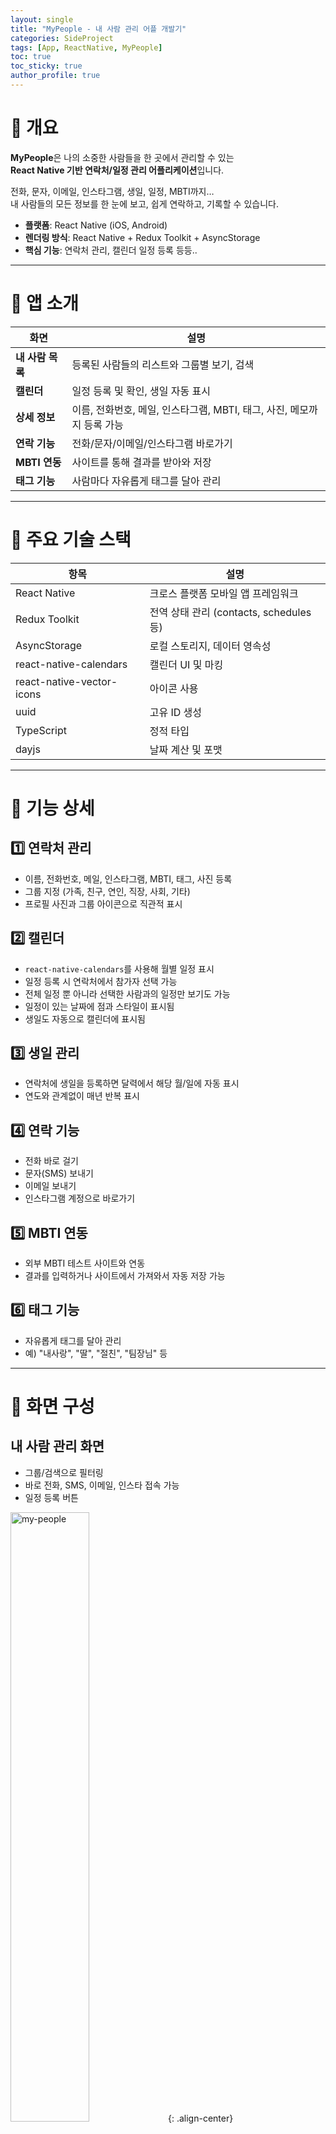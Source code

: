 ```yaml
---
layout: single
title: "MyPeople - 내 사람 관리 어플 개발기"
categories: SideProject
tags: [App, ReactNative, MyPeople]
toc: true
toc_sticky: true
author_profile: true
---
```


# 📌 개요

**MyPeople**은 나의 소중한 사람들을 한 곳에서 관리할 수 있는  
**React Native 기반 연락처/일정 관리 어플리케이션**입니다.

전화, 문자, 이메일, 인스타그램, 생일, 일정, MBTI까지…  
내 사람들의 모든 정보를 한 눈에 보고, 쉽게 연락하고, 기록할 수 있습니다.

- **플랫폼**: React Native (iOS, Android)
- **렌더링 방식**: React Native + Redux Toolkit + AsyncStorage
- **핵심 기능**: 연락처 관리, 캘린더 일정 등록 등등..

---

# 📌 앱 소개

| 화면             | 설명                                                                   |
| ---------------- | ---------------------------------------------------------------------- |
| **내 사람 목록** | 등록된 사람들의 리스트와 그룹별 보기, 검색                             |
| **캘린더**       | 일정 등록 및 확인, 생일 자동 표시                                      |
| **상세 정보**    | 이름, 전화번호, 메일, 인스타그램, MBTI, 태그, 사진, 메모까지 등록 가능 |
| **연락 기능**    | 전화/문자/이메일/인스타그램 바로가기                                   |
| **MBTI 연동**    | 사이트를 통해 결과를 받아와 저장                                       |
| **태그 기능**    | 사람마다 자유롭게 태그를 달아 관리                                     |

---

# 📌 주요 기술 스택

| 항목                      | 설명                                    |
| ------------------------- | --------------------------------------- |
| React Native              | 크로스 플랫폼 모바일 앱 프레임워크      |
| Redux Toolkit             | 전역 상태 관리 (contacts, schedules 등) |
| AsyncStorage              | 로컬 스토리지, 데이터 영속성            |
| react-native-calendars    | 캘린더 UI 및 마킹                       |
| react-native-vector-icons | 아이콘 사용                             |
| uuid                      | 고유 ID 생성                            |
| TypeScript                | 정적 타입                               |
| dayjs                     | 날짜 계산 및 포맷                       |

---

# 📌 기능 상세

## 1️⃣ 연락처 관리

- 이름, 전화번호, 메일, 인스타그램, MBTI, 태그, 사진 등록
- 그룹 지정 (가족, 친구, 연인, 직장, 사회, 기타)
- 프로필 사진과 그룹 아이콘으로 직관적 표시

## 2️⃣ 캘린더

- `react-native-calendars`를 사용해 월별 일정 표시
- 일정 등록 시 연락처에서 참가자 선택 가능
- 전체 일정 뿐 아니라 선택한 사람과의 일정만 보기도 가능
- 일정이 있는 날짜에 점과 스타일이 표시됨
- 생일도 자동으로 캘린더에 표시됨

## 3️⃣ 생일 관리

- 연락처에 생일을 등록하면 달력에서 해당 월/일에 자동 표시
- 연도와 관계없이 매년 반복 표시

## 4️⃣ 연락 기능

- 전화 바로 걸기
- 문자(SMS) 보내기
- 이메일 보내기
- 인스타그램 계정으로 바로가기

## 5️⃣ MBTI 연동

- 외부 MBTI 테스트 사이트와 연동
- 결과를 입력하거나 사이트에서 가져와서 자동 저장 가능

## 6️⃣ 태그 기능

- 자유롭게 태그를 달아 관리
- 예) "내사랑", "딸", "절친", "팀장님" 등

---

# 📌 화면 구성

## 내 사람 관리 화면

- 그룹/검색으로 필터링
- 바로 전화, SMS, 이메일, 인스타 접속 가능
- 일정 등록 버튼

<!-- ![my-people](./assets/images/mypeople_list.png) -->

<img src="/assets/images/mypeople_list.png" alt="my-people" width="50%">{: .align-center}

## 📅 일정 등록 화면

- 캘린더에서 날짜 선택
- 시간 및 제목 입력
- 참가자 선택 가능
  <div style="display: flex; gap: 10px; justify-content: center;">
    <img src="/assets/images/mypeople_calendar.png" alt="my-people" width="30%">
    <img src="/assets/images/mypeople_calendar_person.png" alt="my-people" width="30%">
    <img src="/assets/images/mypeople_calendar_detail.png" alt="my-people" width="30%">
  </div>

## 📝 상세 정보 화면

- 프로필 사진 설정
- MBTI 선택 및 연동
- 태그 입력

<img src="/assets/images/mypeople_person.png" alt="my-people" width="50%">{: .align-center}

---

# 📌 주요 구현 포인트

## 📞 통합 연락 기능

- 전화/문자/메일/인스타 링크를 `Linking` API로 구현

## 📅 캘린더 일정 및 생일

- `markedDates`에 스케줄과 생일을 함께 마킹
- 생일은 `MM-DD`만 일치하면 표시되도록 처리

## 📝 상태 관리

- Redux Toolkit + AsyncStorage
- 앱 재실행해도 데이터 유지

---

# 📌 마무리

**MyPeople**은 단순한 연락처를 넘어서  
"나의 사람들을 기억하고, 기록하고, 연결하는 앱"입니다.

기능도 점점 더 발전시켜서 알람, 백업, 클라우드 연동 등으로 확장할 계획입니다.  
소중한 사람들을 잊지 않고 기억하고 싶은 분들에게 추천합니다. 🙌

---
